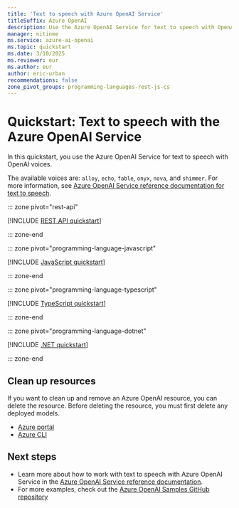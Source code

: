 ```yaml
---
title: 'Text to speech with Azure OpenAI Service'
titleSuffix: Azure OpenAI
description: Use the Azure OpenAI Service for text to speech with OpenAI voices.
manager: nitinme
ms.service: azure-ai-openai
ms.topic: quickstart
ms.date: 3/10/2025
ms.reviewer: eur
ms.author: eur
author: eric-urban
recommendations: false
zone_pivot_groups: programming-languages-rest-js-cs
---
```


# Quickstart: Text to speech with the Azure OpenAI Service

In this quickstart, you use the Azure OpenAI Service for text to speech with OpenAI voices.  

The available voices are: `alloy`, `echo`, `fable`, `onyx`, `nova`, and `shimmer`. For more information, see [Azure OpenAI Service reference documentation for text to speech](./reference.md#text-to-speech-preview).

::: zone pivot="rest-api"

[!INCLUDE [REST API quickstart](includes/text-to-speech-rest.md)]

::: zone-end

::: zone pivot="programming-language-javascript"

[!INCLUDE [JavaScript quickstart](includes/text-to-speech-javascript.md)]

::: zone-end

::: zone pivot="programming-language-typescript"

[!INCLUDE [TypeScript quickstart](includes/text-to-speech-typescript.md)]

::: zone-end

::: zone pivot="programming-language-dotnet"

[!INCLUDE [.NET quickstart](includes/text-to-speech-dotnet.md)]

::: zone-end

## Clean up resources

If you want to clean up and remove an Azure OpenAI resource, you can delete the resource. Before deleting the resource, you must first delete any deployed models.

- [Azure portal](../multi-service-resource.md?pivots=azportal#clean-up-resources)
- [Azure CLI](../multi-service-resource.md?pivots=azcli#clean-up-resources)

## Next steps

* Learn more about how to work with text to speech with Azure OpenAI Service in the [Azure OpenAI Service reference documentation](./reference.md#text-to-speech-preview).
* For more examples, check out the [Azure OpenAI Samples GitHub repository](https://github.com/Azure-Samples/openai)
